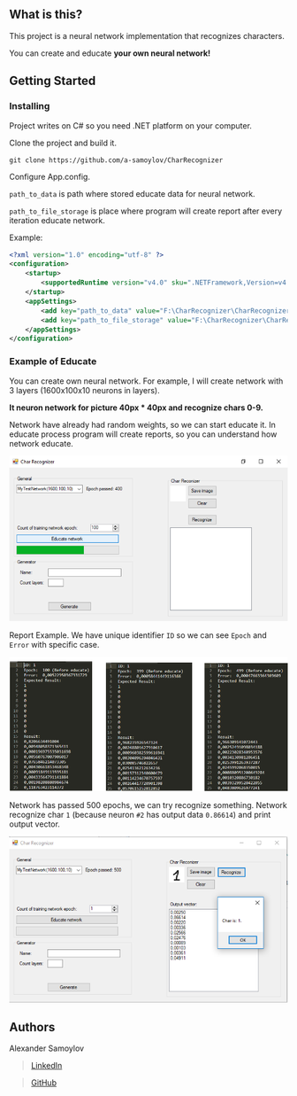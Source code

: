 ## What is this?

This project is a neural network implementation that recognizes characters.

You can create and educate **your own neural network!**

## Getting Started

### Installing

Project writes on C# so you need .NET platform on your computer.

Clone the project and build it.

```
git clone https://github.com/a-samoylov/CharRecognizer
```

Configure App.config.

`path_to_data` is path where stored educate data for neural network.

`path_to_file_storage` is place where program will create report after every iteration educate network.

Example:

```xml
<?xml version="1.0" encoding="utf-8" ?>
<configuration>
    <startup> 
        <supportedRuntime version="v4.0" sku=".NETFramework,Version=v4.6.1" />
    </startup>
    <appSettings>
        <add key="path_to_data" value="F:\CharRecognizer\CharRecognizer\data"/>
        <add key="path_to_file_storage" value="F:\CharRecognizer\CharRecognizer\file_storage"/>
    </appSettings>
</configuration>
```

### Example of Educate

You can create own neural network. For example, I will create network with 3 layers (1600x100x10 neurons in layers).

**It neuron network for picture 40px * 40px and recognize chars 0-9.**

Network have already had random weights, so we can start educate it.
In educate process program will create reports, so you can understand how network educate.

![alt text](https://raw.githubusercontent.com/a-samoylov/CharRecognizer/master/Screenshots/Educate.png)

Report Example. We have unique identifier `ID` so we can see `Epoch` and `Error` with specific case.

![alt text](https://raw.githubusercontent.com/a-samoylov/CharRecognizer/master/Screenshots/Report.png)

Network has passed 500 epochs, we can try recognize something. Network recognize char `1` 
(because neuron `#2` has output data `0.86614`) and print output vector.

![alt text](https://raw.githubusercontent.com/a-samoylov/CharRecognizer/master/Screenshots/Recognize.png)


## Authors

Alexander Samoylov
> [LinkedIn](https://www.linkedin.com/in/alexander-samoylov/)

> [GitHub](https://github.com/a-samoylov)
